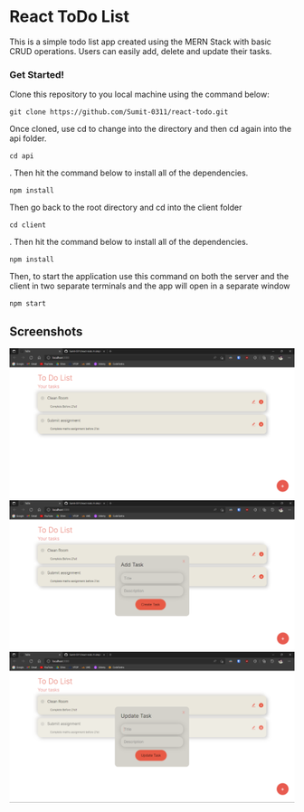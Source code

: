 <h1>React ToDo List </h1>
<p> This is a simple todo list app created using the MERN Stack with basic CRUD operations. Users can easily add, delete and update their tasks.</p>

<h3> Get Started! </h3>

<p> Clone this repository to you local machine using the command below:</p>

```
git clone https://github.com/Sumit-0311/react-todo.git
```

<p>Once cloned, use cd to change into the directory and then cd again into the api folder.

```
cd api
```

<p>. Then hit the command below to install all of the dependencies. </p>

```
npm install
```

<p> Then go back to the root directory and cd into the client folder

```
cd client
```

<p>. Then hit the command below to install all of the dependencies. </p>

```
npm install
```

<p>Then, to start the application use this command on both the server and the client in two separate terminals and the app will open in a separate window </p>

```
npm start
```

<h2>Screenshots</h2>
<img src= "./client/public/img1.png">
<img src= "./client/public/img2.png">
<img src= "./client/public/img3.png">
